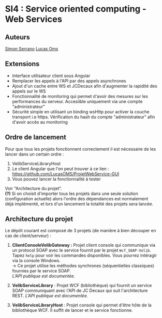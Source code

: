 # SI4 : Service oriented computing - Web Services 

## Auteurs
[Simon Serrano](simon.serrano@hotmail.fr)
[Lucas Oms](lucas.oms@gmail.com)

## Extensions
 - Interface utilisateur client sous Angular
 - Remplacer les appels à l'API par des appels asynchrones
 - Ajout d'un cache entre WS et JCDecaux afin d'augmenter la rapidité des appels sur le WS
 - Fonctionnalité de monitoring qui permet d'avoir des mesures sur les performances du serveur. Accesiible uniquement via une compte "administrateur"
 - Sécurité simple en utilisant un binding wsHttp pour activer la couche transport i.e https. Vérification du hash du compte "administrateur" afin d'avoir accès au monitoring

## Ordre de lancement
Pour que tous les projets fonctionnent correctement il est nécessaire de les lancer dans un certain ordre :  
 1. VelibServiceLibraryHost
 2. Le client Angular que l'on peut trouver à ce lien : https://github.com/LucasOMS/ProjetWebService-GUI
 3. Vous pouvez lancer la fonctionnalité à tester   

Voir "Architecture du projet".   
**(?)** Si on choisit d'importer tous les projets dans une seule solution (configuration actuelle) alors l'ordre des dépendances est normalement déjà implémenté, et lors d'un lancement la totalité des projets sera lancée.

## Architecture du projet
Le dépôt courant est composé de 3 projets (de manière à bien découper en cas de client/serveur) :  
 1. **ClientConsoleVelibGateway :** Projet client console qui communique via un protocol SOAP avec le service fournit par le projet `Wcf_SOAP-Velib`. Tapez `help` pour voir les commandes disponibles. Vous pourrez intéragir via la console Windows.    
 → Ce projet utilise les méthodes synchrones (séquentielles classiques) fournies par le service SOAP.  
 _L'API publique est documentée._

 2. **VelibServiceLibrary** : Projet WCF (bibliothèque) qui fournit un service SOAP communiquant avec l'API de JC Decaux qui suit l'architecture REST. 
 _L'API publique est documentée._  

 3. **VelibServiceLibraryHost** : Projet console qui permet d'être hôte de la bibliothèque WCF. Il suffit de lancer et le service fonctionne.
